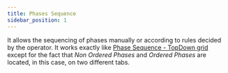 ```yaml
---
title: Phases Sequence 
sidebar_position: 1
---
```


It allows the sequencing of phases manually or according to rules decided by the operator. It works exactly like [Phase Sequence - TopDown grid](/docs/planning/capacity-requirements-planning/phase-sequences/phase-sequence-topdown) except for the fact that *Non Ordered Phases* and *Ordered Phases* are located, in this case, on two different tabs.